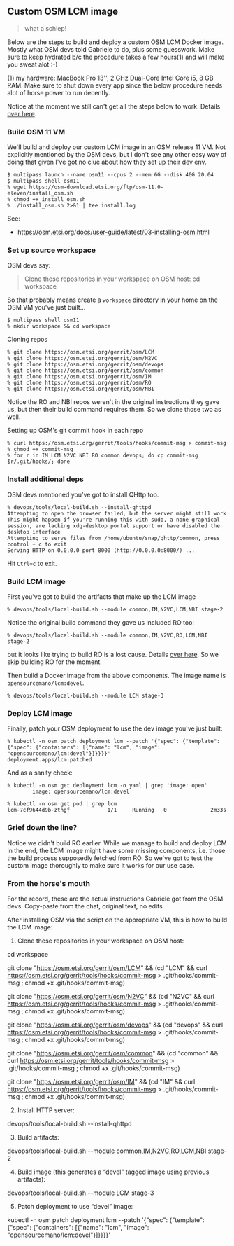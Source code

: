 Custom OSM LCM image
--------------------
> what a schlep!

Below are the steps to build and deploy a custom OSM LCM Docker image.
Mostly what OSM devs told Gabriele to do, plus some guesswork. Make
sure to keep hydrated b/c the procedure takes a few hours(1) and will
make you sweat alot :-)

(1) my hardware: MacBook Pro 13'', 2 GHz Dual-Core Intel Core i5,
8 GB RAM. Make sure to shut down every app since the below procedure
needs alot of horse power to run decently.

Notice at the moment we still can't get all the steps below to work.
Details [over here][fails].


### Build OSM 11 VM

We'll build and deploy our custom LCM image in an OSM release 11 VM.
Not explicitly mentioned by the OSM devs, but I don't see any other
easy way of doing that given I've got no clue about how they set up
their dev env.

```console
$ multipass launch --name osm11 --cpus 2 --mem 6G --disk 40G 20.04
$ multipass shell osm11
% wget https://osm-download.etsi.org/ftp/osm-11.0-eleven/install_osm.sh
% chmod +x install_osm.sh
% ./install_osm.sh 2>&1 | tee install.log
```

See:

- https://osm.etsi.org/docs/user-guide/latest/03-installing-osm.html


### Set up source workspace

OSM devs say:

> Clone these repositories in your workspace on OSM host:
> cd workspace

So that probably means create a `workspace` directory in your home on
the OSM VM you've just built...


```console
$ multipass shell osm11
% mkdir workspace && cd workspace
```

Cloning repos

```console
% git clone https://osm.etsi.org/gerrit/osm/LCM
% git clone https://osm.etsi.org/gerrit/osm/N2VC
% git clone https://osm.etsi.org/gerrit/osm/devops
% git clone https://osm.etsi.org/gerrit/osm/common
% git clone https://osm.etsi.org/gerrit/osm/IM
% git clone https://osm.etsi.org/gerrit/osm/RO
% git clone https://osm.etsi.org/gerrit/osm/NBI
```

Notice the RO and NBI repos weren't in the original instructions
they gave us, but then their build command requires them. So we
clone those two as well.

Setting up OSM's git commit hook in each repo


```console
% curl https://osm.etsi.org/gerrit/tools/hooks/commit-msg > commit-msg
% chmod +x commit-msg
% for r in IM LCM N2VC NBI RO common devops; do cp commit-msg $r/.git/hooks/; done
```


### Install additional deps

OSM devs mentioned you've got to install QHttp too.

```console
% devops/tools/local-build.sh --install-qhttpd
Attempting to open the browser failed, but the server might still work
This might happen if you're running this with sudo, a none graphical session, are lacking xdg-desktop portal support or have disabled the desktop interface
Attempting to serve files from /home/ubuntu/snap/qhttp/common, press control + c to exit
Serving HTTP on 0.0.0.0 port 8000 (http://0.0.0.0:8000/) ...
```

Hit `Ctrl+c` to exit.


### Build LCM image

First you've got to build the artifacts that make up the LCM image

```console
% devops/tools/local-build.sh --module common,IM,N2VC,LCM,NBI stage-2
```

Notice the original build command they gave us included RO too:

```console
% devops/tools/local-build.sh --module common,IM,N2VC,RO,LCM,NBI stage-2
```

but it looks like trying to build RO is a lost cause. Details
[over here][fails]. So we skip building RO for the moment.

Then build a Docker image from the above components. The image name is
`opensourcemano/lcm:devel`.
 
```console
% devops/tools/local-build.sh --module LCM stage-3
```


### Deploy LCM image

Finally, patch your OSM deployment to use the dev image you've just
built:

```console
% kubectl -n osm patch deployment lcm --patch '{"spec": {"template": {"spec": {"containers": [{"name": "lcm", "image": "opensourcemano/lcm:devel"}]}}}}'
deployment.apps/lcm patched
```

And as a sanity check:

```console
% kubectl -n osm get deployment lcm -o yaml | grep 'image: open'
        image: opensourcemano/lcm:devel

% kubectl -n osm get pod | grep lcm
lcm-7cf9644d9b-zthgf            1/1     Running   0              2m33s
```

### Grief down the line?

Notice we didn't build RO earlier. While we manage to build and deploy
LCM in the end, the LCM image might have some missing components, i.e.
those the build process supposedly fetched from RO. So we've got to
test the custom image thoroughly to make sure it works for our use
case.


### From the horse's mouth

For the record, these are the actual instructions Gabriele got from
the OSM devs. Copy-paste from the chat, original text, no edits.

After installing OSM via the script on the appropriate VM, this is
how to build the LCM image:

1. Clone these repositories in your workspace on OSM host:

cd workspace

git clone "https://osm.etsi.org/gerrit/osm/LCM" && (cd "LCM" && curl https://osm.etsi.org/gerrit/tools/hooks/commit-msg > .git/hooks/commit-msg ; chmod +x .git/hooks/commit-msg)

git clone "https://osm.etsi.org/gerrit/osm/N2VC" && (cd "N2VC" && curl https://osm.etsi.org/gerrit/tools/hooks/commit-msg > .git/hooks/commit-msg ; chmod +x .git/hooks/commit-msg)

git clone "https://osm.etsi.org/gerrit/osm/devops" && (cd "devops" && curl https://osm.etsi.org/gerrit/tools/hooks/commit-msg > .git/hooks/commit-msg ; chmod +x .git/hooks/commit-msg)

git clone "https://osm.etsi.org/gerrit/osm/common" && (cd "common" && curl https://osm.etsi.org/gerrit/tools/hooks/commit-msg > .git/hooks/commit-msg ; chmod +x .git/hooks/commit-msg)

git clone "https://osm.etsi.org/gerrit/osm/IM" && (cd "IM" && curl https://osm.etsi.org/gerrit/tools/hooks/commit-msg > .git/hooks/commit-msg ; chmod +x .git/hooks/commit-msg)

 

2. Install HTTP server:

devops/tools/local-build.sh --install-qhttpd

 

3. Build artifacts:

devops/tools/local-build.sh --module common,IM,N2VC,RO,LCM,NBI stage-2

 

4. Build image (this generates a “devel” tagged image using previous artifacts):

devops/tools/local-build.sh --module LCM stage-3

 

5. Patch deployment to use “devel” image:

kubectl -n osm patch deployment lcm --patch '{"spec": {"template": {"spec": {"containers": [{"name": "lcm", "image": "opensourcemano/lcm:devel"}]}}}}'




[fails]: ./failed-steps.md
